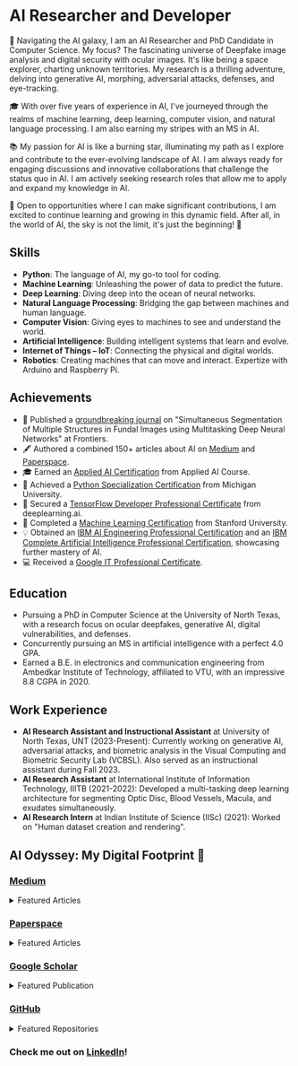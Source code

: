 # AI Researcher and Developer

🔭 Navigating the AI galaxy, I am an AI Researcher and PhD Candidate in Computer Science. My focus? The fascinating universe of Deepfake image analysis and digital security with ocular images. It's like being a space explorer, charting unknown territories. My research is a thrilling adventure, delving into generative AI, morphing, adversarial attacks, defenses, and eye-tracking.

🎓 With over five years of experience in AI, I've journeyed through the realms of machine learning, deep learning, computer vision, and natural language processing. I am also earning my stripes with an MS in AI.

📚 My passion for AI is like a burning star, illuminating my path as I explore and contribute to the ever-evolving landscape of AI. I am always ready for engaging discussions and innovative collaborations that challenge the status quo in AI. I am actively seeking research roles that allow me to apply and expand my knowledge in AI.

🚀 Open to opportunities where I can make significant contributions, I am excited to continue learning and growing in this dynamic field. After all, in the world of AI, the sky is not the limit, it's just the beginning! 🌟

## Skills
- **Python**: The language of AI, my go-to tool for coding.
- **Machine Learning**: Unleashing the power of data to predict the future.
- **Deep Learning**: Diving deep into the ocean of neural networks.
- **Natural Language Processing**: Bridging the gap between machines and human language.
- **Computer Vision**: Giving eyes to machines to see and understand the world.
- **Artificial Intelligence**: Building intelligent systems that learn and evolve.
- **Internet of Things – IoT**: Connecting the physical and digital worlds.
- **Robotics**: Creating machines that can move and interact. Expertize with Arduino and Raspberry Pi. 

## Achievements

- 📖 Published a [groundbreaking journal](https://www.frontiersin.org/articles/10.3389/frsip.2022.936875/full) on "Simultaneous Segmentation of Multiple Structures in Fundal Images using Multitasking Deep Neural Networks" at Frontiers.
- 🖋️ Authored a combined 150+ articles about AI on [Medium](https://bharath-k1297.medium.com/) and [Paperspace](https://blog.paperspace.com/author/bharath/).
- 🎓 Earned an [Applied AI Certification](https://www.appliedaicourse.com/certificate/b55d59d420) from Applied AI Course.
- 🐍 Achieved a [Python Specialization Certification](https://coursera.org/share/668162a336055b8c2b6a59435bff7beb) from Michigan University.
- 🧠 Secured a [TensorFlow Developer Professional Certificate](https://coursera.org/share/6e1360edeea651de16987904fcfd6d4c) from deeplearning.ai.
- 🤖 Completed a [Machine Learning Certification](https://coursera.org/share/bdb40085d29546a59653515be5177b68) from Stanford University.
- 💡 Obtained an [IBM AI Engineering Professional Certification](https://www.coursera.org/account/accomplishments/specialization/certificate/5STC5ZA53PJ3) and an [IBM Complete Artificial Intelligence Professional Certification](https://www.coursera.org/account/accomplishments/specialization/certificate/5STC5ZA53PJ3), showcasing further mastery of AI.
- 💻 Received a [Google IT Professional Certificate](https://coursera.org/share/79b338cededdc0b13a61cf87dfe33cf7).

## Education
- Pursuing a PhD in Computer Science at the University of North Texas, with a research focus on ocular deepfakes, generative AI, digital vulnerabilities, and defenses.
- Concurrently pursuing an MS in artificial intelligence with a perfect 4.0 GPA.
- Earned a B.E. in electronics and communication engineering from Ambedkar Institute of Technology, affiliated to VTU, with an impressive 8.8 CGPA in 2020.

## Work Experience
- **AI Research Assistant and Instructional Assistant** at University of North Texas, UNT (2023-Present): Currently working on generative AI, adversarial attacks, and biometric analysis in the Visual Computing and Biometric Security Lab (VCBSL). Also served as an instructional assistant during Fall 2023.
- **AI Research Assistant** at International Institute of Information Technology, IIITB (2021-2022): Developed a multi-tasking deep learning architecture for segmenting Optic Disc, Blood Vessels, Macula, and exudates simultaneously.
- **AI Research Intern** at Indian Institute of Science (IISc) (2021): Worked on "Human dataset creation and rendering".

## AI Odyssey: My Digital Footprint 🚀

 ### [Medium](https://bharath-k1297.medium.com/)
  <details>
  <summary>Featured Articles</summary>
  
  1. [Next Word Prediction with NLP and Deep Learning](https://medium.com/p/48b9fe0a17bf)
  2. [Best PC Builds For Deep Learning In Every Budget Ranges](https://medium.com/p/3e83d1351a8)
  3. Human Emotion and Gesture Detector Using Deep Learning: [Part-1](https://medium.com/p/d0023008d0eb) and [Part-2](https://medium.com/p/471724f7a023)
  </details>

 ### [Paperspace](https://blog.paperspace.com/author/bharath/)
  <details>
  <summary>Featured Articles</summary>
  
  1. [Machine Translation With Sequence To Sequence Models And Dot Attention Mechanism](https://blog.paperspace.com/nlp-machine-translation-with-keras/)
  2. [Image Captioning With TensorFlow And Keras](https://blog.paperspace.com/image-captioning-with-tensorflow/)
  3. [Face Generation with GANs](https://blog.paperspace.com/face-generation-with-dcgans/)
  4. [SRGAN: Super Resolution Generative Adversarial Networks](https://blog.paperspace.com/super-resolution-generative-adversarial-networks/)
  5. [Projects With Reinforcement Learning](https://blog.paperspace.com/projects-with-reinforcement-learning/)
  </details>

 ### [Google Scholar](https://scholar.google.com/citations?user=Dufrp4gAAAAJ&hl=en)
  <details>
  <summary>Featured Publication</summary>
  
  1. [Simultaneous segmentation of multiple structures in fundal images using multi-tasking deep neural networks](https://scholar.google.com/citations?view_op=view_citation&hl=en&user=Dufrp4gAAAAJ&citation_for_view=Dufrp4gAAAAJ:u5HHmVD_uO8C)
  </details>

 ### [GitHub](https://github.com/Bharath-K3)
  <details>
  <summary>Featured Repositories</summary>
  
  1. [Next-Word-Prediction-with-NLP-and-Deep-Learning](https://github.com/Bharath-K3/Next-Word-Prediction-with-NLP-and-Deep-Learning)
  2. [Smart-Face-Lock-System](https://github.com/Bharath-K3/Smart-Face-Lock-System)
  3. [Human-Emotion-and-Gesture-Detector](https://github.com/Bharath-K3/Human-Emotion-and-Gesture-Detector)
  4. [Innovative-Chatbot-using-1-Dimensional-Convolutional-Layers](https://github.com/Bharath-K3/Innovative-Chatbot-using-1-Dimensional-Convolutional-Layers)
  5. [AI-Voice-Assistant](https://github.com/Bharath-K3/AI-Voice-Assistant)
  </details>

### Check me out on [LinkedIn](www.linkedin.com/in/bharath-k33)!
